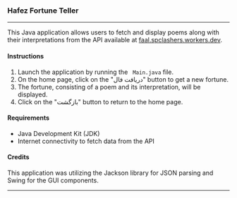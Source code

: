 ### Hafez Fortune Teller

---

This Java application allows users to fetch and display poems along with their interpretations from the API available at [faal.spclashers.workers.dev](https://faal.spclashers.workers.dev/api).

#### Instructions

1. Launch the application by running the ` Main.java` file.
2. On the home page, click on the "دریافت فال" button to get a new fortune.
3. The fortune, consisting of a poem and its interpretation, will be displayed.
4. Click on the "بازگشت" button to return to the home page.

#### Requirements
- Java Development Kit (JDK)
- Internet connectivity to fetch data from the API

#### Credits
This application was utilizing the Jackson library for JSON parsing and Swing for the GUI components.



---

